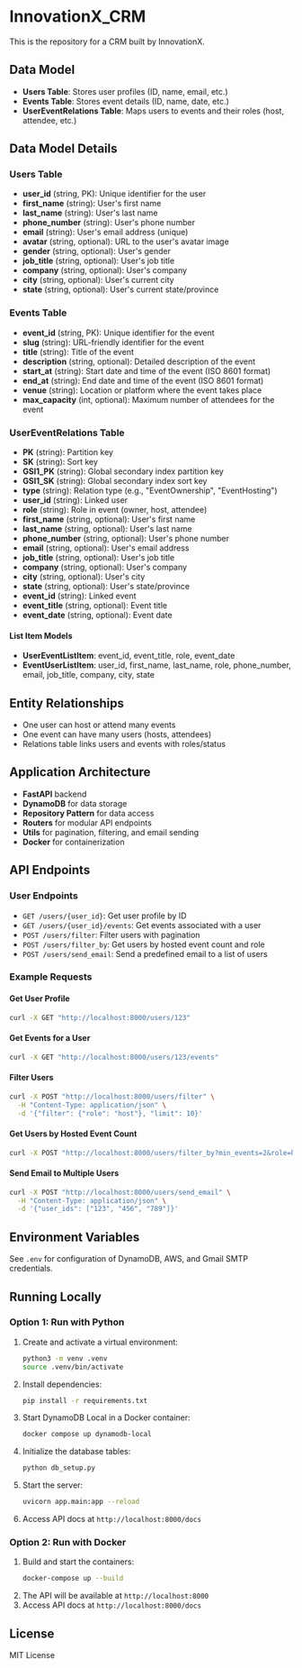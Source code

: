 # InnovationX_CRM

This is the repository for a CRM built by InnovationX.

## Data Model

- **Users Table**: Stores user profiles (ID, name, email, etc.)
- **Events Table**: Stores event details (ID, name, date, etc.)
- **UserEventRelations Table**: Maps users to events and their roles (host, attendee, etc.)

## Data Model Details

### Users Table
- **user_id** (string, PK): Unique identifier for the user
- **first_name** (string): User's first name
- **last_name** (string): User's last name
- **phone_number** (string): User's phone number
- **email** (string): User's email address (unique)
- **avatar** (string, optional): URL to the user's avatar image
- **gender** (string, optional): User's gender
- **job_title** (string, optional): User's job title
- **company** (string, optional): User's company
- **city** (string, optional): User's current city
- **state** (string, optional): User's current state/province

### Events Table
- **event_id** (string, PK): Unique identifier for the event
- **slug** (string): URL-friendly identifier for the event
- **title** (string): Title of the event
- **description** (string, optional): Detailed description of the event
- **start_at** (string): Start date and time of the event (ISO 8601 format)
- **end_at** (string): End date and time of the event (ISO 8601 format)
- **venue** (string): Location or platform where the event takes place
- **max_capacity** (int, optional): Maximum number of attendees for the event

### UserEventRelations Table
- **PK** (string): Partition key
- **SK** (string): Sort key
- **GSI1_PK** (string): Global secondary index partition key
- **GSI1_SK** (string): Global secondary index sort key
- **type** (string): Relation type (e.g., "EventOwnership", "EventHosting")
- **user_id** (string): Linked user
- **role** (string): Role in event (owner, host, attendee)
- **first_name** (string, optional): User's first name
- **last_name** (string, optional): User's last name
- **phone_number** (string, optional): User's phone number
- **email** (string, optional): User's email address
- **job_title** (string, optional): User's job title
- **company** (string, optional): User's company
- **city** (string, optional): User's city
- **state** (string, optional): User's state/province
- **event_id** (string): Linked event
- **event_title** (string, optional): Event title
- **event_date** (string, optional): Event date

#### List Item Models
- **UserEventListItem**: event_id, event_title, role, event_date
- **EventUserListItem**: user_id, first_name, last_name, role, phone_number, email, job_title, company, city, state

## Entity Relationships
- One user can host or attend many events
- One event can have many users (hosts, attendees)
- Relations table links users and events with roles/status

## Application Architecture

- **FastAPI** backend
- **DynamoDB** for data storage
- **Repository Pattern** for data access
- **Routers** for modular API endpoints
- **Utils** for pagination, filtering, and email sending
- **Docker** for containerization

## API Endpoints

### User Endpoints
- `GET /users/{user_id}`: Get user profile by ID
- `GET /users/{user_id}/events`: Get events associated with a user
- `POST /users/filter`: Filter users with pagination
- `POST /users/filter_by`: Get users by hosted event count and role
- `POST /users/send_email`: Send a predefined email to a list of users

### Example Requests

#### Get User Profile
```bash
curl -X GET "http://localhost:8000/users/123"
```

#### Get Events for a User
```bash
curl -X GET "http://localhost:8000/users/123/events"
```

#### Filter Users
```bash
curl -X POST "http://localhost:8000/users/filter" \
  -H "Content-Type: application/json" \
  -d '{"filter": {"role": "host"}, "limit": 10}'
```

#### Get Users by Hosted Event Count
```bash
curl -X POST "http://localhost:8000/users/filter_by?min_events=2&role=host"
```

#### Send Email to Multiple Users
```bash
curl -X POST "http://localhost:8000/users/send_email" \
  -H "Content-Type: application/json" \
  -d '{"user_ids": ["123", "456", "789"]}'
```

## Environment Variables

See `.env` for configuration of DynamoDB, AWS, and Gmail SMTP credentials.

## Running Locally

### Option 1: Run with Python

1. Create and activate a virtual environment:
   ```bash
   python3 -m venv .venv
   source .venv/bin/activate
   ```
2. Install dependencies:
   ```bash
   pip install -r requirements.txt
   ```
3. Start DynamoDB Local in a Docker container:
   ```bash
   docker compose up dynamodb-local
   ```
4. Initialize the database tables:
   ```bash
   python db_setup.py
   ```
5. Start the server:
   ```bash
   uvicorn app.main:app --reload
   ```
6. Access API docs at `http://localhost:8000/docs`

### Option 2: Run with Docker

1. Build and start the containers:
   ```bash
   docker-compose up --build
   ```
2. The API will be available at `http://localhost:8000`
3. Access API docs at `http://localhost:8000/docs`

## License

MIT License